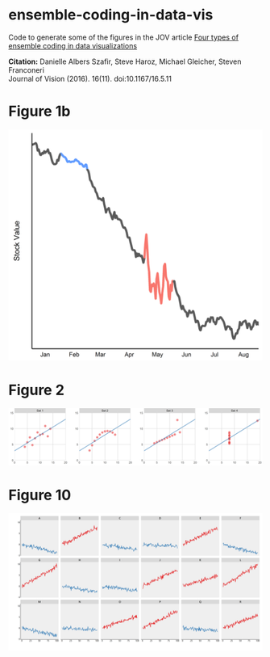 # ensemble-coding-in-data-vis
Code to generate some of the figures in the JOV article [Four types of ensemble coding in data visualizations](http://jov.arvojournals.org/article.aspx?articleid=2504104)

**Citation:** Danielle Albers Szafir, Steve Haroz, Michael Gleicher, Steven Franconeri  
Journal of Vision (2016). 16(11). doi:10.1167/16.5.11

# Figure 1b
![images/figure1b.png](https://raw.githubusercontent.com/steveharoz/ensemble-coding-in-data-vis/master/images/figure1b.png)

# Figure 2
![images/figure2.png](https://raw.githubusercontent.com/steveharoz/ensemble-coding-in-data-vis/master/images/figure2.png)

# Figure 10
![images/figure10.png](https://raw.githubusercontent.com/steveharoz/ensemble-coding-in-data-vis/master/images/figure10.png)
